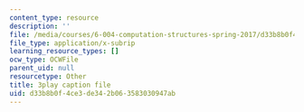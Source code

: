 ```yaml
---
content_type: resource
description: ''
file: /media/courses/6-004-computation-structures-spring-2017/d33b8b0f4ce3de342b063583030947ab_GBL28_Tw6UQ.srt
file_type: application/x-subrip
learning_resource_types: []
ocw_type: OCWFile
parent_uid: null
resourcetype: Other
title: 3play caption file
uid: d33b8b0f-4ce3-de34-2b06-3583030947ab
---
```

